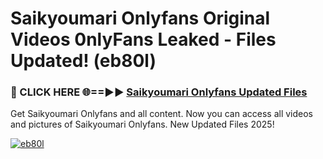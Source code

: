 # Saikyoumari Onlyfans Original Videos 0nlyFans Leaked - Files Updated! (eb80l)

<h3>🔴 CLICK HERE 🌐==►► <a href="https://tinyurl.com/ehrbuxhb" rel="nofollow">Saikyoumari Onlyfans Updated Files</a></h3>

Get Saikyoumari Onlyfans and all content. Now you can access all videos and pictures of Saikyoumari Onlyfans. New Updated Files 2025!

[![eb80l](https://i.imgur.com/lVYEuWS.gif)](https://tinyurl.com/ehrbuxhb)
